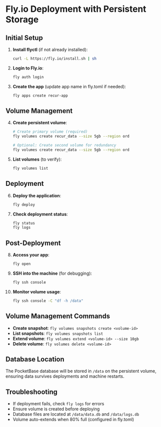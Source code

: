 # Fly.io Deployment with Persistent Storage

## Initial Setup

1. **Install flyctl** (if not already installed):
   ```bash
   curl -L https://fly.io/install.sh | sh
   ```

2. **Login to Fly.io**:
   ```bash
   fly auth login
   ```

3. **Create the app** (update app name in fly.toml if needed):
   ```bash
   fly apps create recur-app
   ```

## Volume Management

4. **Create persistent volume**:
   ```bash
   # Create primary volume (required)
   fly volumes create recur_data --size 5gb --region ord
   
   # Optional: Create second volume for redundancy
   fly volumes create recur_data --size 5gb --region ord
   ```

5. **List volumes** (to verify):
   ```bash
   fly volumes list
   ```

## Deployment

6. **Deploy the application**:
   ```bash
   fly deploy
   ```

7. **Check deployment status**:
   ```bash
   fly status
   fly logs
   ```

## Post-Deployment

8. **Access your app**:
   ```bash
   fly open
   ```

9. **SSH into the machine** (for debugging):
   ```bash
   fly ssh console
   ```

10. **Monitor volume usage**:
    ```bash
    fly ssh console -C "df -h /data"
    ```

## Volume Management Commands

- **Create snapshot**: `fly volumes snapshots create <volume-id>`
- **List snapshots**: `fly volumes snapshots list`
- **Extend volume**: `fly volumes extend <volume-id> --size 10gb`
- **Delete volume**: `fly volumes delete <volume-id>`

## Database Location

The PocketBase database will be stored in `/data` on the persistent volume, ensuring data survives deployments and machine restarts.

## Troubleshooting

- If deployment fails, check `fly logs` for errors
- Ensure volume is created before deploying
- Database files are located at `/data/data.db` and `/data/logs.db`
- Volume auto-extends when 80% full (configured in fly.toml)